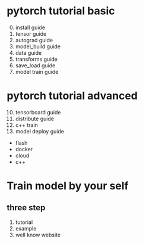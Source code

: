 # pytorch tutorial basic
  0. install guide
  1. tensor guide
  2. autograd guide
  3. model_build guide
  4. data guide
  5. transforms guide
  6. save_load guide
  7. model train guide

# pytorch tutorial advanced
  10. tensorboard guide
  11. distribute guide
  12. c++ train
  13. model deploy guide  
  - flash  
  - docker  
  - cloud  
  - c++

# Train model by your self
## three step
  1. tutorial
  2. example
  3. well know website




